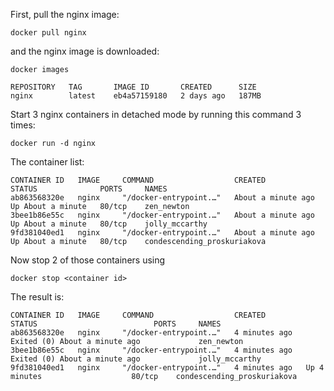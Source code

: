 First, pull the nginx image:
```shell
docker pull nginx
```
and the nginx image is downloaded:
```shell
docker images

REPOSITORY   TAG       IMAGE ID       CREATED      SIZE
nginx        latest    eb4a57159180   2 days ago   187MB
```
Start 3 nginx containers in detached mode by running this command 3 times:
```shell
docker run -d nginx
```
The container list:
```shell
CONTAINER ID   IMAGE     COMMAND                  CREATED              STATUS              PORTS     NAMES
ab863568320e   nginx     "/docker-entrypoint.…"   About a minute ago   Up About a minute   80/tcp    zen_newton
3bee1b86e55c   nginx     "/docker-entrypoint.…"   About a minute ago   Up About a minute   80/tcp    jolly_mccarthy
9fd381040ed1   nginx     "/docker-entrypoint.…"   About a minute ago   Up About a minute   80/tcp    condescending_proskuriakova
```
Now stop 2 of those containers using
```shell
docker stop <container id>
```
The result is:
```shell
CONTAINER ID   IMAGE     COMMAND                  CREATED         STATUS                          PORTS     NAMES
ab863568320e   nginx     "/docker-entrypoint.…"   4 minutes ago   Exited (0) About a minute ago             zen_newton
3bee1b86e55c   nginx     "/docker-entrypoint.…"   4 minutes ago   Exited (0) About a minute ago             jolly_mccarthy
9fd381040ed1   nginx     "/docker-entrypoint.…"   4 minutes ago   Up 4 minutes                    80/tcp    condescending_proskuriakova
```